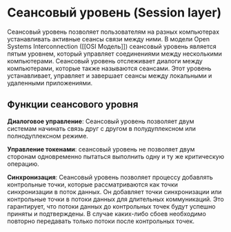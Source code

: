 # Сеансовый уровень (Session layer)

Сеансовый уровень позволяет пользователям на разных компьютерах устанавливать активные сеансы связи между ними. В модели Open Systems Interconnection ([[OSI Модель]]) сеансовый уровень является пятым уровнем, который управляет соединениями между несколькими компьютерами. Сеансовый уровень отслеживает диалоги между компьютерами, которые также называются сеансами. Этот уровень устанавливает, управляет и завершает сеансы между локальными и удаленными приложениями.

## Функции сеансового уровня

**Диалоговое управление**: Сеансовый уровень позволяет двум системам начинать связь друг с другом в полудуплексном или полнодуплексном режиме.  
  
**Управление токенами**: сеансовый уровень не позволяет двум сторонам одновременно пытаться выполнить одну и ту же критическую операцию.  
  
**Синхронизация**: Сеансовый уровень позволяет процессу добавлять контрольные точки, которые рассматриваются как точки синхронизации в поток данных. Он добавляет точки синхронизации или контрольные точки в потоки данных для длительных коммуникаций. Это гарантирует, что потоки данных до контрольных точек будут успешно приняты и подтверждены. В случае каких-либо сбоев необходимо повторно передавать только потоки после контрольных точек.